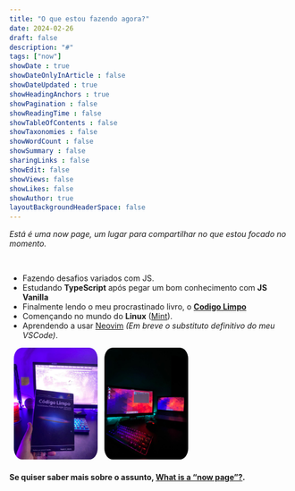 ```yaml
---
title: "O que estou fazendo agora?"
date: 2024-02-26
draft: false
description: "#"
tags: ["now"]
showDate : true
showDateOnlyInArticle : false
showDateUpdated : true
showHeadingAnchors : true
showPagination : false
showReadingTime : false
showTableOfContents : false
showTaxonomies : false
showWordCount : false
showSummary : false
sharingLinks : false
showEdit: false
showViews: false
showLikes: false
showAuthor: true
layoutBackgroundHeaderSpace: false
---
```


*Está é uma now page, um lugar para compartilhar no que estou focado no momento.*

<br>

- Fazendo desafios variados com JS.
- Estudando **TypeScript** após pegar um bom conhecimento com **JS Vanilla**
- Finalmente lendo o meu procrastinado livro, o **[Codigo Limpo](https://www.amazon.com.br/C%C3%B3digo-limpo-Robert-C-Martin/dp/8576082675)**
- Començando no mundo do **Linux** ([Mint](https://linuxmint.com/)).
- Aprendendo a usar [Neovim](https://neovim.io/) *(Em breve o substituto definitivo do meu VSCode)*.

<div class="images-inline">
    <img style="border-radius: 10%" src="book1.jpeg"/>
</div>
<div class="images-inline">
    <img style="border-radius: 10%" src="manjaro-setup.jpeg"/>
</div>

<style>
div.images-inline {
	width: 150px;
	display: inline-block;
  border-radius: 3%;
  margin-left: 8px;

}
</style>


<br>

#### Se quiser saber mais sobre o assunto, [What is a “now page”?][nowpage].

[nowpage]: https://nownownow.com/about